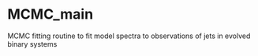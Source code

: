 # MCMC_main
MCMC fitting routine to fit model spectra to observations of jets in evolved binary systems
